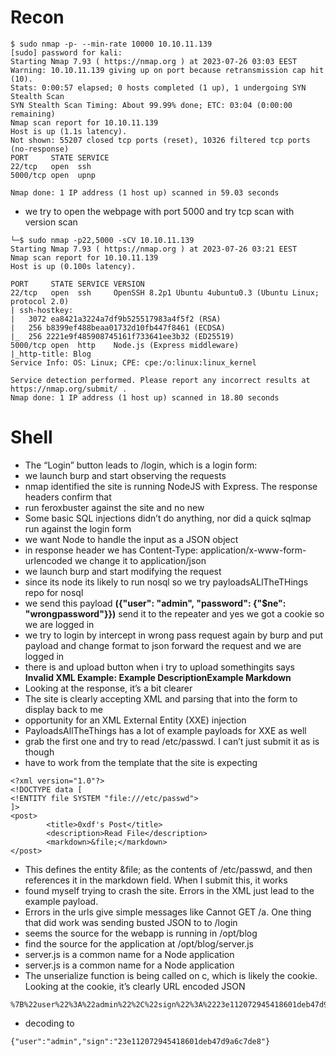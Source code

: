 # Recon
```
$ sudo nmap -p- --min-rate 10000 10.10.11.139                       
[sudo] password for kali: 
Starting Nmap 7.93 ( https://nmap.org ) at 2023-07-26 03:03 EEST
Warning: 10.10.11.139 giving up on port because retransmission cap hit (10).
Stats: 0:00:57 elapsed; 0 hosts completed (1 up), 1 undergoing SYN Stealth Scan
SYN Stealth Scan Timing: About 99.99% done; ETC: 03:04 (0:00:00 remaining)
Nmap scan report for 10.10.11.139
Host is up (1.1s latency).
Not shown: 55207 closed tcp ports (reset), 10326 filtered tcp ports (no-response)
PORT     STATE SERVICE
22/tcp   open  ssh
5000/tcp open  upnp

Nmap done: 1 IP address (1 host up) scanned in 59.03 seconds
```
- we try to open the webpage with port 5000 and try tcp scan with version scan
```
└─$ sudo nmap -p22,5000 -sCV 10.10.11.139
Starting Nmap 7.93 ( https://nmap.org ) at 2023-07-26 03:21 EEST
Nmap scan report for 10.10.11.139
Host is up (0.100s latency).

PORT     STATE SERVICE VERSION
22/tcp   open  ssh     OpenSSH 8.2p1 Ubuntu 4ubuntu0.3 (Ubuntu Linux; protocol 2.0)
| ssh-hostkey: 
|   3072 ea8421a3224a7df9b525517983a4f5f2 (RSA)
|   256 b8399ef488beaa01732d10fb447f8461 (ECDSA)
|_  256 2221e9f485908745161f733641ee3b32 (ED25519)
5000/tcp open  http    Node.js (Express middleware)
|_http-title: Blog
Service Info: OS: Linux; CPE: cpe:/o:linux:linux_kernel

Service detection performed. Please report any incorrect results at https://nmap.org/submit/ .
Nmap done: 1 IP address (1 host up) scanned in 18.80 seconds

```
# Shell
- The “Login” button leads to /login, which is a login form:
- we launch burp and start observing the requests
- nmap identified the site is running NodeJS with Express. The response headers confirm that
- run feroxbuster against the site and no new
- Some basic SQL injections didn’t do anything, nor did a quick sqlmap run against the login form
-  we want Node to handle the input as a JSON object
-  in response header we has Content-Type: application/x-www-form-urlencoded we change it to application/json
-  we launch burp and start modifying the request
-  since its node its likely to run nosql so we try payloadsALlTheTHings repo for nosql
-  we send this payload **({"user": "admin", "password": {"$ne": "wrongpassword"}})** send it to the repeater and yes we got a cookie so we are logged in
-  we try to login by intercept in wrong pass request again by burp and put payload and change format to json forward the request and we are logged in
-  there is and upload button when i try to upload somethingits says **Invalid XML Example: Example DescriptionExample Markdown**
-  Looking at the response, it’s a bit clearer
-  The site is clearly accepting XML and parsing that into the form to display back to me
-  opportunity for an XML External Entity (XXE) injection
-  PayloadsAllTheThings has a lot of example payloads for XXE as well
-  grab the first one and try to read /etc/passwd. I can’t just submit it as is though
-  have to work from the template that the site is expecting
```
<?xml version="1.0"?>
<!DOCTYPE data [
<!ENTITY file SYSTEM "file:///etc/passwd">
]>
<post>
        <title>0xdf's Post</title>
        <description>Read File</description>
        <markdown>&file;</markdown>
</post>
```
- This defines the entity &file; as the contents of /etc/passwd, and then references it in the markdown field. When I submit this, it works
-  found myself trying to crash the site. Errors in the XML just lead to the example payload.
-  Errors in the urls give simple messages like Cannot GET /a. One thing that did work was sending busted JSON to to /login
-  seems the source for the webapp is running in /opt/blog
-  find the source for the application at /opt/blog/server.js
-  server.js is a common name for a Node application
-  server.js is a common name for a Node application
-  The unserialize function is being called on c, which is likely the cookie. Looking at the cookie, it’s clearly URL encoded JSON
```
%7B%22user%22%3A%22admin%22%2C%22sign%22%3A%2223e112072945418601deb47d9a6c7de8%22%7D
```
- decoding to
```
{"user":"admin","sign":"23e112072945418601deb47d9a6c7de8"}
```

